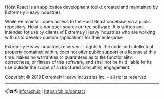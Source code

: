 Hoist React is an application development toolkit created and maintained by Extremely Heavy
Industries.

While we maintain open access to the Hoist React codebase via a public repository, Hoist is *not*
open source or free software. It is written and intended for use by clients of Extremely Heavy
Industries who are working with us to develop custom applications for their enterprise.

Extremely Heavy Industries reserves all rights to the code and intellectual property contained
within, does not offer public support or a license at this time, makes no warranties or guarantees
as to the functionality, correctness, or fitness of this software, and shall not be held liable for
its use outside the scope of a structured consulting engagement.

Copyright © 2019 Extremely Heavy Industries Inc. - all rights reserved

 ------------------------------------------

📫☎️🌎 info@xh.io | https://xh.io/contact
